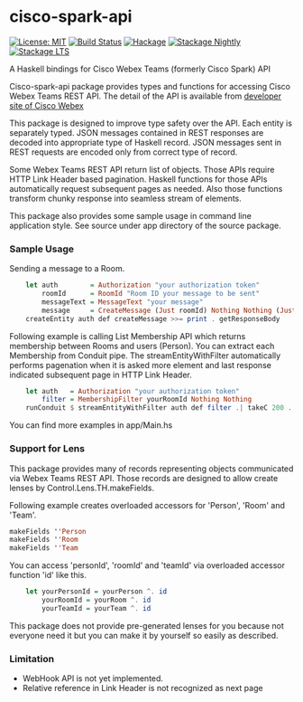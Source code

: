# cisco-spark-api

[![License: MIT](https://img.shields.io/badge/License-MIT-brightgreen.svg)](https://opensource.org/licenses/MIT)
[![Build Status](https://travis-ci.org/nshimaza/webex-teams-api.svg?branch=master)](https://travis-ci.org/nshimaza/webex-teams-api)
[![Hackage](https://img.shields.io/hackage/v/cisco-spark-api.svg?style=flat)](https://hackage.haskell.org/package/cisco-spark-api)
[![Stackage Nightly](http://stackage.org/package/cisco-spark-api/badge/nightly)](http://stackage.org/nightly/package/cisco-spark-api)
[![Stackage LTS](http://stackage.org/package/cisco-spark-api/badge/lts)](http://stackage.org/lts/package/cisco-spark-api)

A Haskell bindings for Cisco Webex Teams (formerly Cisco Spark) API

Cisco-spark-api package provides types and functions for accessing Cisco Webex Teams REST API.
The detail of the API is available from [developer site of Cisco Webex](https://developer.webex.com/)

This package is designed to improve type safety over the API.  Each entity is separately typed.
JSON messages contained in REST responses are decoded into appropriate type of Haskell record.
JSON messages sent in REST requests are encoded only from correct type of record.

Some Webex Teams REST API return list of objects.  Those APIs require HTTP Link Header based pagination.
Haskell functions for those APIs automatically request subsequent pages as needed.
Also those functions transform chunky response into seamless stream of elements.

This package also provides some sample usage in command line application style.
See source under app directory of the source package.

### Sample Usage

Sending a message to a Room.

```haskell
    let auth        = Authorization "your authorization token"
        roomId      = RoomId "Room ID your message to be sent"
        messageText = MessageText "your message"
        message     = CreateMessage (Just roomId) Nothing Nothing (Just messageText) Nothing Nothing
    createEntity auth def createMessage >>= print . getResponseBody
```

Following example is calling List Membership API which returns membership between
Rooms and users (Person).  You can extract each Membership from
Conduit pipe.  The streamEntityWithFilter automatically performs pagenation when it is
asked more element and last response indicated subsequent page in HTTP Link Header.

```haskell
    let auth   = Authorization "your authorization token"
        filter = MembershipFilter yourRoomId Nothing Nothing
    runConduit $ streamEntityWithFilter auth def filter .| takeC 200 .| mapM_C print
```

You can find more examples in app/Main.hs

### Support for Lens

This package provides many of records representing objects communicated via Webex Teams REST API.
Those records are designed to allow create lenses by Control.Lens.TH.makeFields.

Following example creates overloaded accessors for 'Person', 'Room' and 'Team'.

```haskell
makeFields ''Person
makeFields ''Room
makeFields ''Team
```

You can access 'personId', 'roomId' and 'teamId' via overloaded accessor function 'id' like this.

```haskell
    let yourPersonId = yourPerson ^. id
        yourRoomId = yourRoom ^. id
        yourTeamId = yourTeam ^. id
```

This package does not provide pre-generated lenses for you because not everyone need it
but you can make it by yourself so easily as described.

### Limitation

- WebHook API is not yet implemented.
- Relative reference in Link Header is not recognized as next page
